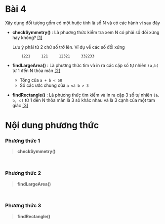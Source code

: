 # Bài 4
Xây dựng đối tượng gồm có một huộc tính là số N và có các hành vi sau đây

- **checkSymmetry()** : Là phương thức kiểm tra xem N có phải số đối xứng hay không? [[1]](#Phương-thức-1)

    Lưu ý phải từ 2 chữ số trở lên. Ví dụ về các số đối xứng
    ```
        1221     121     12321     332233
    ``` 
- **findLargeArea()** : Là phương thức tìm và in ra các cặp số tự nhiên `(a,b)` từ 1 đến N thỏa mãn [[2]](#Phương-thức-2)
    + Tổng của `a + b < 50`
    + Số các ước chung của `a và b > 3`

- **findRectangle()** : Là phương thức tìm kiếm và in ra cặp 3 số tự nhiên 
`(a, b, c)` từ 1 đến N thỏa mãn là 3 số khác nhau và là 3 cạnh của một tam giác [[3]](#Phương-thức-3)


# Nội dung phương thức
### Phương thức 1
> **checkSymmetry()**

```java
    
```
### Phương thức 2
> **findLargeArea()**

```java
    
```
### Phương thức 3
> **findRectangle()**

```java
    
```